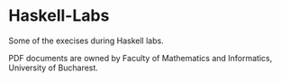 # Haskell-Labs

Some of the execises during Haskell labs.

PDF documents are owned by Faculty of Mathematics and Informatics, University of Bucharest.

